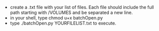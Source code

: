 - create a .txt file with your list of files. Each file should include the full path starting with /VOLUMES and be separated a new line. 
- in your shell, type chmod u+x batchOpen.py 
- type ./batchOpen.py YOURFILELIST.txt to execute. 